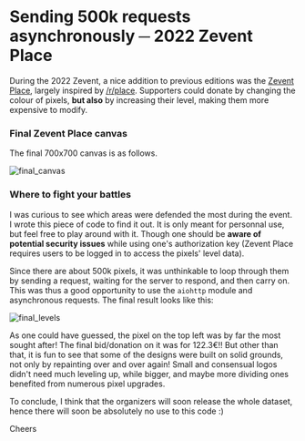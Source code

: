 # Sending 500k requests asynchronously ─ 2022 Zevent Place
During the 2022 Zevent, a nice addition to previous editions was the [Zevent Place](https://place.zevent.fr/), largely inspired by [/r/place](https://www.reddit.com/r/place/). Supporters could donate by changing the colour of pixels, **but also** by increasing their level, making them more expensive to modify.

### Final Zevent Place canvas
The final 700x700 canvas is as follows.

![final_canvas](https://user-images.githubusercontent.com/114467748/192801571-8415fc8b-0c04-45e8-9392-5ceaa85ac769.png)

### Where to fight your battles
I was curious to see which areas were defended the most during the event. I wrote this piece of code to find it out. It is only meant for personnal use, but feel free to play around with it. Though one should be **aware of potential security issues** while using one's authorization key (Zevent Place requires users to be logged in to access the pixels' level data).

Since there are about 500k pixels, it was unthinkable to loop through them by sending a request, waiting for the server to respond, and then carry on. This was thus a good opportunity to use the `aiohttp` module and asynchronous requests. The final result looks like this:

![final_levels](https://user-images.githubusercontent.com/114467748/192817824-ec49a779-01fe-4c4a-9697-e1a3a4fce204.png)

As one could have guessed, the pixel on the top left was by far the most sought after! The final bid/donation on it was for 122.3€!! But other than that, it is fun to see that some of the designs were built on solid grounds, not only by repainting over and over again! Small and consensual logos didn't need much leveling up, while bigger, and maybe more dividing ones benefited from numerous pixel upgrades.

To conclude, I think that the organizers will soon release the whole dataset, hence there will soon be absolutely no use to this code :)

Cheers
